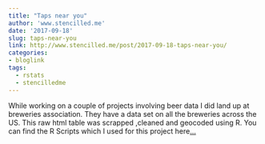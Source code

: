 ```yaml
---
title: "Taps near you"
author: 'www.stencilled.me'
date: '2017-09-18'
slug: taps-near-you
link: http://www.stencilled.me/post/2017-09-18-taps-near-you/
categories:
- bloglink
tags:
  - rstats
  - stencilledme
---
```


While working on a couple of projects involving beer data I did land up at breweries association. They have a data set on all the breweries across the US. This raw html table was scrapped ,cleaned and geocoded using R. You can find the R Scripts which I used for this project here[... <i class="fas fa-external-link-alt"></i>](http://www.stencilled.me/post/2017-09-18-taps-near-you/)

